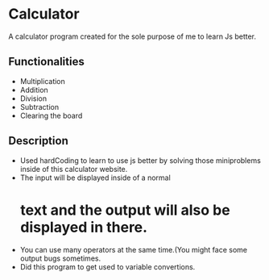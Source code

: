 # Calculator
A calculator program created  for the sole purpose of me to learn Js better.

Functionalities
-
<ul>
   <li>Multiplication</li>
   <li>Addition</li>
   <li>Division</li>
   <li>Subtraction</li>
   <li>Clearing the board</li>
</ul>

Description
-
<ul>
   
<li>Used hardCoding to learn to use js better by solving those miniproblems inside of this calculator website.</li>
<li>The input will be displayed inside of a normal <h1> text and the output will also be displayed in there.</li>
<li>You can use many operators at the same time.(You might face some output bugs sometimes.</li>
<li>Did this program to get used to variable convertions.</li>
   </ul>
